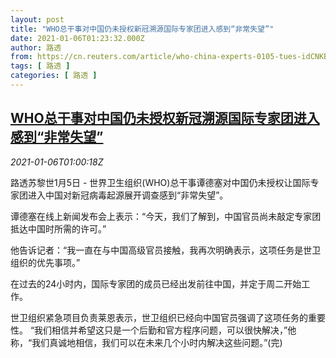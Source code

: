 ```yaml
---
layout: post
title: "WHO总干事对中国仍未授权新冠溯源国际专家团进入感到“非常失望”"
date: 2021-01-06T01:23:32.000Z
author: 路透
from: https://cn.reuters.com/article/who-china-experts-0105-tues-idCNKBS29B039
tags: [ 路透 ]
categories: [ 路透 ]
---
```

<!--1609896212000-->
[WHO总干事对中国仍未授权新冠溯源国际专家团进入感到“非常失望”](https://cn.reuters.com/article/who-china-experts-0105-tues-idCNKBS29B039)
------

<div>
<div><i>2021-01-06T01:00:18Z</i></div><p>路透苏黎世1月5日 - 世界卫生组织(WHO)总干事谭德塞对中国仍未授权让国际专家团进入中国对新冠病毒起源展开调查感到“非常失望”。</p><p>谭德塞在线上新闻发布会上表示：“今天，我们了解到，中国官员尚未敲定专家团抵达中国时所需的许可。”</p><p>他告诉记者：“我一直在与中国高级官员接触，我再次明确表示，这项任务是世卫组织的优先事项。”</p><p>在过去的24小时内，国际专家团的成员已经出发前往中国，并定于周二开始工作。</p><p>世卫组织紧急项目负责莱恩表示，世卫组织已经向中国官员强调了这项任务的重要性。 “我们相信并希望这只是一个后勤和官方程序问题，可以很快解决，”他称，“我们真诚地相信，我们可以在未来几个小时内解决这些问题。”(完)</p>
</div>
